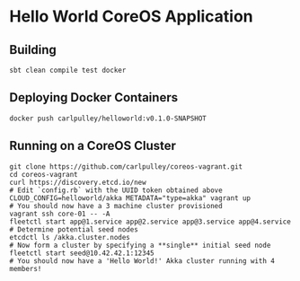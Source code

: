 # Hello World CoreOS Application

## Building

    sbt clean compile test docker

## Deploying Docker Containers

    docker push carlpulley/helloworld:v0.1.0-SNAPSHOT

## Running on a CoreOS Cluster

    git clone https://github.com/carlpulley/coreos-vagrant.git
    cd coreos-vagrant
    curl https://discovery.etcd.io/new
    # Edit `config.rb` with the UUID token obtained above
    CLOUD_CONFIG=helloworld/akka METADATA="type=akka" vagrant up
    # You should now have a 3 machine cluster provisioned
    vagrant ssh core-01 -- -A
    fleetctl start app@1.service app@2.service app@3.service app@4.service
    # Determine potential seed nodes
    etcdctl ls /akka.cluster.nodes
    # Now form a cluster by specifying a **single** initial seed node
    fleetctl start seed@10.42.42.1:12345
    # You should now have a 'Hello World!' Akka cluster running with 4 members!

